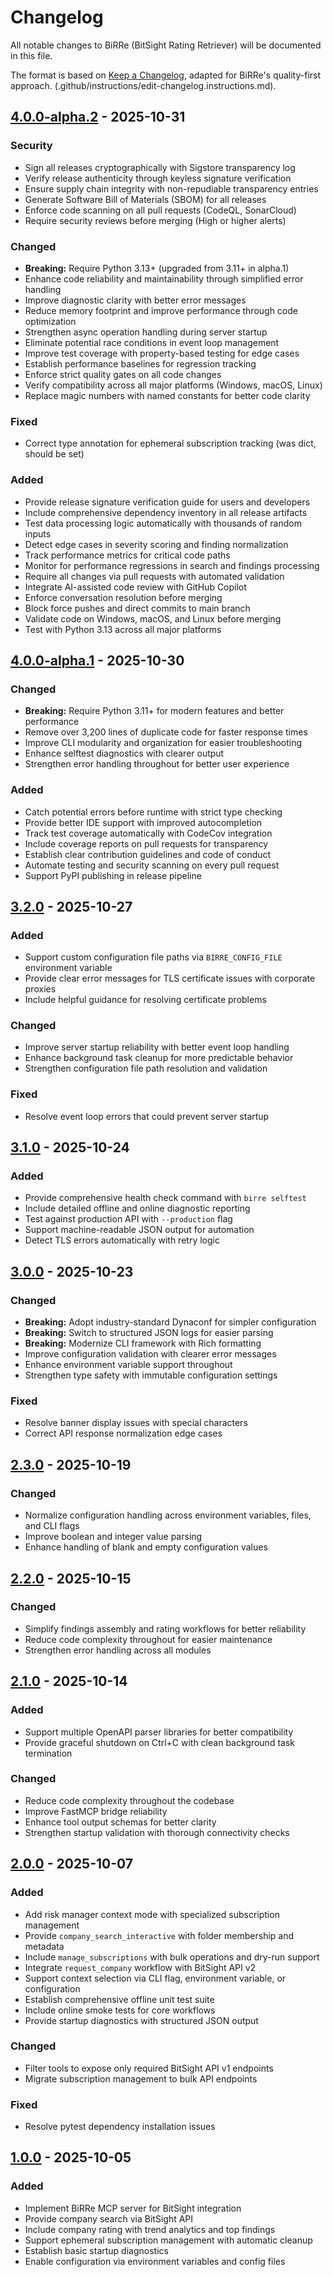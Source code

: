 # Changelog

All notable changes to BiRRe (BitSight Rating Retriever) will be documented in this file.

The format is based on [Keep a Changelog](https://keepachangelog.com/),
adapted for BiRRe's quality-first approach.
(.github/instructions/edit-changelog.instructions.md).

## [4.0.0-alpha.2] - 2025-10-31

### Security

- Sign all releases cryptographically with Sigstore transparency log
- Verify release authenticity through keyless signature verification
- Ensure supply chain integrity with non-repudiable transparency entries
- Generate Software Bill of Materials (SBOM) for all releases
- Enforce code scanning on all pull requests (CodeQL, SonarCloud)
- Require security reviews before merging (High or higher alerts)

### Changed

- **Breaking:** Require Python 3.13+ (upgraded from 3.11+ in alpha.1)
- Enhance code reliability and maintainability through simplified error handling
- Improve diagnostic clarity with better error messages
- Reduce memory footprint and improve performance through code optimization
- Strengthen async operation handling during server startup
- Eliminate potential race conditions in event loop management
- Improve test coverage with property-based testing for edge cases
- Establish performance baselines for regression tracking
- Enforce strict quality gates on all code changes
- Verify compatibility across all major platforms (Windows, macOS, Linux)
- Replace magic numbers with named constants for better code clarity

### Fixed

- Correct type annotation for ephemeral subscription tracking (was dict, should be set)

### Added

- Provide release signature verification guide for users and developers
- Include comprehensive dependency inventory in all release artifacts
- Test data processing logic automatically with thousands of random inputs
- Detect edge cases in severity scoring and finding normalization
- Track performance metrics for critical code paths
- Monitor for performance regressions in search and findings processing
- Require all changes via pull requests with automated validation
- Integrate AI-assisted code review with GitHub Copilot
- Enforce conversation resolution before merging
- Block force pushes and direct commits to main branch
- Validate code on Windows, macOS, and Linux before merging
- Test with Python 3.13 across all major platforms

## [4.0.0-alpha.1] - 2025-10-30

### Changed

- **Breaking:** Require Python 3.11+ for modern features and better performance
- Remove over 3,200 lines of duplicate code for faster response times
- Improve CLI modularity and organization for easier troubleshooting
- Enhance selftest diagnostics with clearer output
- Strengthen error handling throughout for better user experience

### Added

- Catch potential errors before runtime with strict type checking
- Provide better IDE support with improved autocompletion
- Track test coverage automatically with CodeCov integration
- Include coverage reports on pull requests for transparency
- Establish clear contribution guidelines and code of conduct
- Automate testing and security scanning on every pull request
- Support PyPI publishing in release pipeline

## [3.2.0] - 2025-10-27

### Added

- Support custom configuration file paths via `BIRRE_CONFIG_FILE` environment variable
- Provide clear error messages for TLS certificate issues with corporate proxies
- Include helpful guidance for resolving certificate problems

### Changed

- Improve server startup reliability with better event loop handling
- Enhance background task cleanup for more predictable behavior
- Strengthen configuration file path resolution and validation

### Fixed

- Resolve event loop errors that could prevent server startup

## [3.1.0] - 2025-10-24

### Added

- Provide comprehensive health check command with `birre selftest`
- Include detailed offline and online diagnostic reporting
- Test against production API with `--production` flag
- Support machine-readable JSON output for automation
- Detect TLS errors automatically with retry logic

## [3.0.0] - 2025-10-23

### Changed

- **Breaking:** Adopt industry-standard Dynaconf for simpler configuration
- **Breaking:** Switch to structured JSON logs for easier parsing
- **Breaking:** Modernize CLI framework with Rich formatting
- Improve configuration validation with clearer error messages
- Enhance environment variable support throughout
- Strengthen type safety with immutable configuration settings

### Fixed

- Resolve banner display issues with special characters
- Correct API response normalization edge cases

## [2.3.0] - 2025-10-19

### Changed

- Normalize configuration handling across environment variables, files, and CLI flags
- Improve boolean and integer value parsing
- Enhance handling of blank and empty configuration values

## [2.2.0] - 2025-10-15

### Changed

- Simplify findings assembly and rating workflows for better reliability
- Reduce code complexity throughout for easier maintenance
- Strengthen error handling across all modules

## [2.1.0] - 2025-10-14

### Added

- Support multiple OpenAPI parser libraries for better compatibility
- Provide graceful shutdown on Ctrl+C with clean background task termination

### Changed

- Reduce code complexity throughout the codebase
- Improve FastMCP bridge reliability
- Enhance tool output schemas for better clarity
- Strengthen startup validation with thorough connectivity checks

## [2.0.0] - 2025-10-07

### Added

- Add risk manager context mode with specialized subscription management
- Provide `company_search_interactive` with folder membership and metadata
- Include `manage_subscriptions` with bulk operations and dry-run support
- Integrate `request_company` workflow with BitSight API v2
- Support context selection via CLI flag, environment variable, or configuration
- Establish comprehensive offline unit test suite
- Include online smoke tests for core workflows
- Provide startup diagnostics with structured JSON output

### Changed

- Filter tools to expose only required BitSight API v1 endpoints
- Migrate subscription management to bulk API endpoints

### Fixed

- Resolve pytest dependency installation issues

## [1.0.0] - 2025-10-05

### Added

- Implement BiRRe MCP server for BitSight integration
- Provide company search via BitSight API
- Include company rating with trend analytics and top findings
- Support ephemeral subscription management with automatic cleanup
- Establish basic startup diagnostics
- Enable configuration via environment variables and config files

[4.0.0-alpha.2]: https://github.com/boecht/birre/compare/v4.0.0-alpha.1...v4.0.0-alpha.2
[4.0.0-alpha.1]: https://github.com/boecht/birre/compare/v3.2.0...v4.0.0-alpha.1
[3.2.0]: https://github.com/boecht/birre/compare/v3.1.0...v3.2.0
[3.1.0]: https://github.com/boecht/birre/compare/v3.0.0...v3.1.0
[3.0.0]: https://github.com/boecht/birre/compare/v2.3.0...v3.0.0
[2.3.0]: https://github.com/boecht/birre/compare/v2.2.0...v2.3.0
[2.2.0]: https://github.com/boecht/birre/compare/v2.1.0...v2.2.0
[2.1.0]: https://github.com/boecht/birre/compare/v2.0.0...v2.1.0
[2.0.0]: https://github.com/boecht/birre/compare/v1.0.0...v2.0.0
[1.0.0]: https://github.com/boecht/birre/releases/tag/v1.0.0
